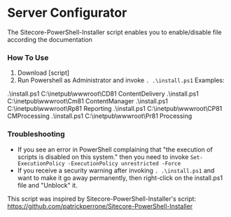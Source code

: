 Server Configurator
=============================
The Sitecore-PowerShell-Installer script enables you to enable/disable file according the documentation 


### How To Use
1. Download [script]
2. Run Powershell as Administrator and invoke ```. .\install.ps1```
Examples:

.\install.ps1 C:\inetpub\wwwroot\CD81 ContentDelivery
.\install.ps1 C:\inetpub\wwwroot\Cm81 ContentManager
.\install.ps1 C:\inetpub\wwwroot\Rp81 Reporting
.\install.ps1 C:\inetpub\wwwroot\CP81 CMProcessing
.\install.ps1 C:\inetpub\wwwroot\Pr81 Processing


### Troubleshooting
- If you see an error in PowerShell complaining that "the execution of scripts is disabled on this system." then you need to invoke ```Set-ExecutionPolicy -ExecutionPolicy unrestricted -Force```
- If you receive a security warning after invoking ```. .\install.ps1``` and want to make it go away permanently, then right-click on the install.ps1 file and "Unblock" it.

This script was inspired by Sitecore-PowerShell-Installer's script: https://github.com/patrickperrone/Sitecore-PowerShell-Installer
